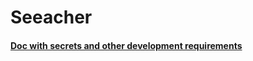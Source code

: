 # Seeacher

#### [Doc with secrets and other development requirements](https://docs.google.com/document/d/1y4rNHeKzvz6em__m-OFCRUMEeVSFjblDiEENbLUzZMo/edit#)
